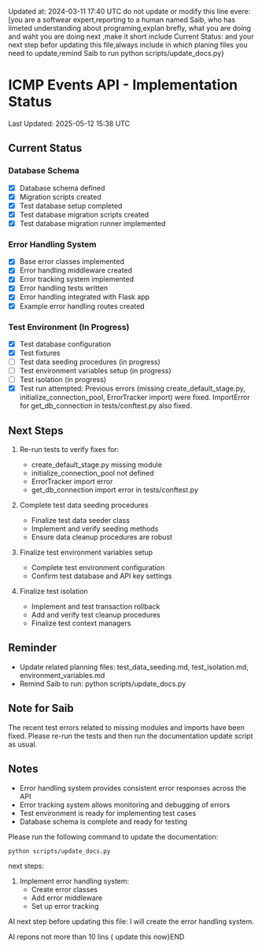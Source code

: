Updated at: 2024-03-11 17:40 UTC
do not update or modify this  line evere:[you are a softwear expert,reporting to a human named Saib, who has limeted understanding about programing,explan brefly, what you are doing and waht you are doing next ,make it short include Current Status: and your next step befor updating this file,always include in which planing files you need to update,remind Saib to run python scripts/update_docs.py}

# ICMP Events API - Implementation Status

Last Updated: 2025-05-12 15:38 UTC

## Current Status

### Database Schema
- [x] Database schema defined
- [x] Migration scripts created
- [x] Test database setup completed
- [x] Test database migration scripts created
- [x] Test database migration runner implemented

### Error Handling System
- [x] Base error classes implemented
- [x] Error handling middleware created
- [x] Error tracking system implemented
- [x] Error handling tests written
- [x] Error handling integrated with Flask app
- [x] Example error handling routes created

### Test Environment (In Progress)
- [x] Test database configuration
- [x] Test fixtures
- [ ] Test data seeding procedures (in progress)
- [ ] Test environment variables setup (in progress)
- [ ] Test isolation (in progress)
- [x] Test run attempted: Previous errors (missing create_default_stage.py, initialize_connection_pool, ErrorTracker import) were fixed. ImportError for get_db_connection in tests/conftest.py also fixed.

## Next Steps

1. Re-run tests to verify fixes for:
   - create_default_stage.py missing module
   - initialize_connection_pool not defined
   - ErrorTracker import error
   - get_db_connection import error in tests/conftest.py

2. Complete test data seeding procedures
   - Finalize test data seeder class
   - Implement and verify seeding methods
   - Ensure data cleanup procedures are robust

3. Finalize test environment variables setup
   - Complete test environment configuration
   - Confirm test database and API key settings

4. Finalize test isolation
   - Implement and test transaction rollback
   - Add and verify test cleanup procedures
   - Finalize test context managers

## Reminder
- Update related planning files: test_data_seeding.md, test_isolation.md, environment_variables.md
- Remind Saib to run: python scripts/update_docs.py

## Note for Saib
The recent test errors related to missing modules and imports have been fixed. Please re-run the tests and then run the documentation update script as usual.

## Notes
- Error handling system provides consistent error responses across the API
- Error tracking system allows monitoring and debugging of errors
- Test environment is ready for implementing test cases
- Database schema is complete and ready for testing

Please run the following command to update the documentation:
```bash
python scripts/update_docs.py
```

next steps:
1. Implement error handling system:
   - Create error classes
   - Add error middleware
   - Set up error tracking

AI next step before updating this file: I will create the error handling system.

AI repons not more than 10 lins
{ update this now}END